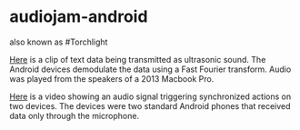 # audiojam-android
also known as
#Torchlight

[Here](https://photos.app.goo.gl/ekey5moPheYDoBMy9) is a clip of text data being transmitted as ultrasonic sound. The Android devices demodulate the data using a Fast Fourier transform. Audio was played from the speakers of a 2013 Macbook Pro.

[Here](https://photos.app.goo.gl/smLCRrFrZzKw1x3x8) is a video showing an audio signal triggering synchronized actions on two devices. The devices were two standard Android phones that received data only through the microphone.
